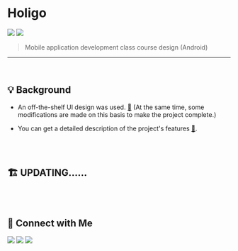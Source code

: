 # Holigo

<img src="https://img.shields.io/badge/Mobile Application Development-Android-blue?style=flat&logo=Android"> <img src="https://img.shields.io/badge/Course design-Finished-orange?style=flat&logo=Supabase">

> Mobile application development class course design (Android)

---

</br>

## 💡 Background
- An off-the-shelf UI design was used. [🔗](https://www.behance.net/gallery/103668823/Holigo-mobile-UI-kit)
(At the same time, some modifications are made on this basis to make the project complete.) 

- You can get a detailed description of the project's features [🔗](https://blog.csdn.net/qq_45769399/article/details/125637607).

</br>

</br>

## 🏗 UPDATING……

</br>

</br>

## 🤝 Connect with Me

[<img src="https://img.shields.io/badge/MyBlog-blog.freanja.cn-critical?style=flat&logo=about.me&logoColor=3498db">](https://blog.freanja.cn) [<img src="https://img.shields.io/badge/Email-freanja.l@gmail.com-critical?style=flat&logo=Gmail&logoColor=3498db">](mailto:freanja.l@gamil.com) [<img src="https://img.shields.io/badge/Github-FreanJa-critical?style=flat&logo=github&logoColor=3498db">](https://www.github.com/freanja)

</br>

</br>

